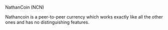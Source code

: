 NathanCoin (NCN)

Nathancoin is a peer-to-peer currency which works exactly like all the other ones and has no distinguishing features.

